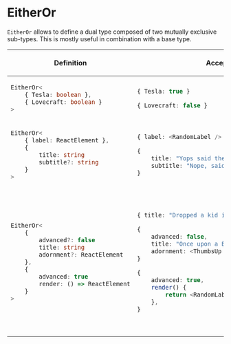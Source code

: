 # EitherOr

`EitherOr` allows to define a dual type composed of two mutually exclusive sub-types.
This is mostly useful in combination with a base type.

<table><thead>
<tr><th>

Definition

</th><th>

Accept

</th><th>

Reject

</th></tr>
</thead><tbody>
<tr><td>

```ts
EitherOr<
	{ Tesla: boolean },
	{ Lovecraft: boolean }
>
```

</td><td>

```ts
{ Tesla: true }
```

```ts
{ Lovecraft: false }
```

</td><td>

```ts
{
	Tesla: false,
	Lovecraft: true,
}
```

</td></tr><tr><td>

```ts
EitherOr<
	{ label: ReactElement },
	{
		title: string
		subtitle?: string
	}
>
```

</td><td>

```ts
{ label: <RandomLabel /> }
```

```ts
{
	title: "Yops said the Cyclops",
	subtitle: "Nope, said the Pope",
}
```

</td><td>

```ts
{
	label: <RandomLabel />,
	subtitle: "Nope, said the Pope",
}
```

</td></tr><tr><td>

```ts
EitherOr<
	{
		advanced?: false
		title: string
		adornment?: ReactElement
	},
	{
		advanced: true
		render: () => ReactElement
	}
>
```

</td><td>

```ts
{ title: "Dropped a kid in the gravity well" }
```

```ts
{
	advanced: false,
	title: "Once upon a Battlefield",
	adornment: <ThumbsUp />,
}
```

```ts
{
	advanced: true,
	render() {
		return <RandomLabel />
	},
}
```

</td><td>

```ts
{
	title: "Dropped a kid in the gravity well",
	advanced: true,
}
```

```ts
{
	advanced: true,
	render() {
		return <RandomLabel />
	},
	adornment: <ThumbsUp />,
}
```

```ts
{
	render() {
		return <RandomLabel />
	},
}
```

</td></tr>
</tbody></table>

